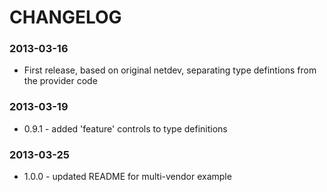 # CHANGELOG

### 2013-03-16
* First release, based on original netdev, separating type defintions
  from the provider code

### 2013-03-19
* 0.9.1 - added 'feature' controls to type definitions

### 2013-03-25
* 1.0.0 - updated README for multi-vendor example
